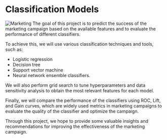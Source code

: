 # Classification Models
![Marketing](https://img.shields.io/badge/Spotify-Data%20Analysis-blue)
The goal of this project is to predict the success of the marketing campaign based on the available features and to evaluate the performance of different classifiers.

To achieve this, we will use various classification techniques and tools, such as:
* Logistic regression
* Decision tree
* Support vector machine
* Neural network ensemble 
classifiers. 

We will also perform grid search to tune hyperparameters and data sensitivity analysis to obtain the most relevant features for each model. 

Finally, we will compare the performance of the classifiers using ROC, Lift, and Gain curves, which are widely used metrics in marketing campaigns to evaluate the quality of the classifier and optimize the campaign. 

Through this project, we hope to provide some valuable insights and recommendations for improving the effectiveness of the marketing campaign.
